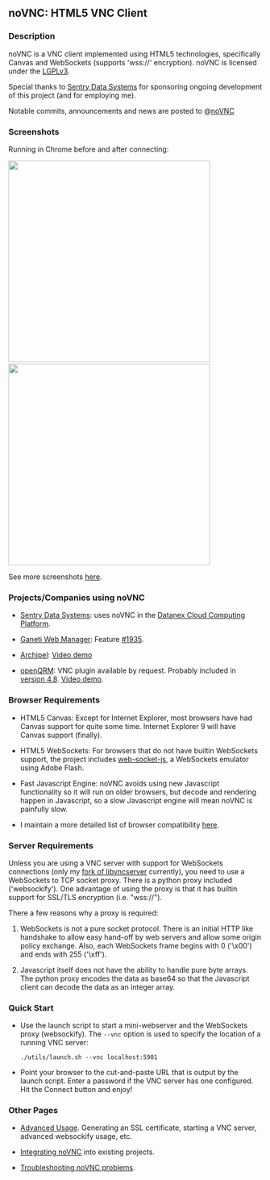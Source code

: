 ## noVNC: HTML5 VNC Client


### Description

noVNC is a VNC client implemented using HTML5 technologies,
specifically Canvas and WebSockets (supports 'wss://' encryption).
noVNC is licensed under the
[LGPLv3](http://www.gnu.org/licenses/lgpl.html).

Special thanks to [Sentry Data Systems](http://www.sentryds.com) for
sponsoring ongoing development of this project (and for employing me).

Notable commits, announcements and news are posted to
@<a href="http://www.twitter.com/noVNC">noVNC</a>


### Screenshots

Running in Chrome before and after connecting:

<img src="http://kanaka.github.com/noVNC/img/noVNC-1.jpg" width=400>&nbsp;<img src="http://kanaka.github.com/noVNC/img/noVNC-2.jpg" width=400>

See more screenshots <a href="http://kanaka.github.com/noVNC/screenshots.html">here</a>.


### Projects/Companies using noVNC

* [Sentry Data Systems](http://www.sentryds.com): uses noVNC in the
  [Datanex Cloud Computing Platform](http://www.sentryds.com/products/datanex/).

* [Ganeti Web Manager](http://code.osuosl.org/projects/ganeti-webmgr):
  Feature [#1935](http://code.osuosl.org/issues/1935).

* [Archipel](http://archipelproject.org):
  [Video demo](http://antoinemercadal.fr/archipelblog/wp-content/themes/ArchipelWPTemplate/video_youtube.php?title=VNC%20Demonstration&id=te_bzW574Zo)

* [openQRM](http://www.openqrm.com/): VNC plugin available
  by request. Probably included in [version
  4.8](http://www.openqrm.com/?q=node/15). [Video
    demo](http://www.openqrm-enterprise.com/news/details/article/remote-vm-console-plugin-available.html).


### Browser Requirements

* HTML5 Canvas: Except for Internet Explorer, most
  browsers have had Canvas support for quite some time. Internet
  Explorer 9 will have Canvas support (finally).

* HTML5 WebSockets: For browsers that do not have builtin
  WebSockets support, the project includes
  <a href="http://github.com/gimite/web-socket-js">web-socket-js</a>,
  a WebSockets emulator using Adobe Flash.

* Fast Javascript Engine: noVNC avoids using new Javascript
  functionality so it will run on older browsers, but decode and
  rendering happen in Javascript, so a slow Javascript engine will
  mean noVNC is painfully slow.

* I maintain a more detailed list of browser compatibility <a
  href="wiki/Browser-support">here</a>.


### Server Requirements

Unless you are using a VNC server with support for WebSockets
connections (only my [fork of libvncserver](http://github.com/kanaka/libvncserver)
currently), you need to use a WebSockets to TCP socket proxy. There is
a python proxy included ('websockify'). One advantage of using the
proxy is that it has builtin support for SSL/TLS encryption (i.e.
"wss://").

There a few reasons why a proxy is required:

  1. WebSockets is not a pure socket protocol. There is an initial HTTP
     like handshake to allow easy hand-off by web servers and allow
     some origin policy exchange. Also, each WebSockets frame begins
     with 0 ('\x00') and ends with 255 ('\xff').

  2. Javascript itself does not have the ability to handle pure byte
     arrays. The python proxy encodes the data as base64 so that the
     Javascript client can decode the data as an integer array.


### Quick Start

* Use the launch script to start a mini-webserver and the WebSockets
  proxy (websockify). The `--vnc` option is used to specify the location of
  a running VNC server:

    `./utils/launch.sh --vnc localhost:5901`

* Point your browser to the cut-and-paste URL that is output by the
  launch script. Enter a password if the VNC server has one
  configured. Hit the Connect button and enjoy!


### Other Pages

* [Advanced Usage](wiki/Advanced-usage). Generating an SSL
  certificate, starting a VNC server, advanced websockify usage, etc.

* [Integrating noVNC](wiki/Integration) into existing projects.

* [Troubleshooting noVNC problems](wiki/Troubleshooting).


